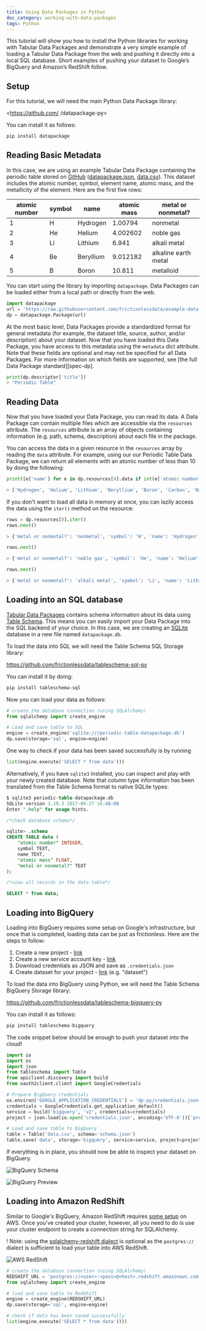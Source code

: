 ```yaml
---
title: Using Data Packages in Python
doc_category: working-with-data-packages
tags: Python
---
```



This tutorial will show you how to install the Python libraries for working with Tabular Data Packages and demonstrate a very simple example of loading a Tabular Data Package from the web and pushing it directly into a local SQL database. Short examples of pushing your dataset to Google’s BigQuery and Amazon’s RedShift follow.

## Setup

For this tutorial, we will need the main Python Data Package library:

<https://github.com/    /datapackage-py>

You can install it as follows:

```bash
pip install datapackage
```

## Reading Basic Metadata

In this case, we are using an example Tabular Data Package containing
the periodic table stored on
[GitHub](https://github.com/frictionlessdata/example-data-packages/tree/master/periodic-table)
([datapackage.json](https://raw.githubusercontent.com/frictionlessdata/example-data-packages/master/periodic-table/datapackage.json),
[data.csv](https://raw.githubusercontent.com/frictionlessdata/example-data-packages/master/periodic-table/data.csv)).
This dataset includes the atomic number, symbol, element name, atomic
mass, and the metallicity of the element.  Here are the first five
rows:

| atomic number | symbol | name      | atomic mass | metal or nonmetal?   |
|---------------|--------|-----------|-------------|----------------------|
| 1             | H      | Hydrogen  | 1.00794     | nonmetal             |
| 2             | He     | Helium    | 4.002602    | noble gas            |
| 3             | Li     | Lithium   | 6.941       | alkali metal         |
| 4             | Be     | Beryllium | 9.012182    | alkaline earth metal |
| 5             | B      | Boron     | 10.811      | metalloid            |

You can start using the library by importing `datapackage`.  Data
Packages can be loaded either from a local path or directly from the
web.

```python
import datapackage
url = 'https://raw.githubusercontent.com/frictionlessdata/example-data-packages/master/periodic-table/datapackage.json'
dp = datapackage.Package(url)
```

At the most basic level, Data Packages provide a standardized format
for general metadata (for example, the dataset title, source, author,
and/or description) about your dataset.  Now that you have loaded this
Data Package, you have access to this metadata using the `metadata`
dict attribute.  Note that these fields are optional and may not be
specified for all Data Packages.  For more information on which fields
are supported, see
[the full Data Package standard][spec-dp].

```python
print(dp.descriptor['title'])
> "Periodic Table"
```

## Reading Data

Now that you have loaded your Data Package, you can read its data.  A
Data Package can contain multiple files which are accessible via the
`resources` attribute.  The `resources` attribute is an array of
objects containing information (e.g. path, schema, description) about
each file in the package.

You can access the data in a given resource in the `resources` array
by reading the `data` attribute.  For example, using our our Periodic
Table Data Package, we can return all elements with an atomic number
of less than 10 by doing the following:

```python
print([e['name'] for e in dp.resources[0].data if int(e['atomic number']) < 10])

> ['Hydrogen', 'Helium', 'Lithium', 'Beryllium', 'Boron', 'Carbon', 'Nitrogen', 'Oxygen', 'Fluorine']
```

If you don't want to load all data in memory at once, you can lazily
access the data using the `iter()` method on the resource:

```python
rows = dp.resources[0].iter()
rows.next()

> {'metal or nonmetal?': 'nonmetal', 'symbol': 'H', 'name': 'Hydrogen', 'atomic mass': '1.00794', 'atomic number': '1'}

rows.next()

> {'metal or nonmetal?': 'noble gas', 'symbol': 'He', 'name': 'Helium', 'atomic mass': '4.002602', 'atomic number': '2'}

rows.next()

> {'metal or nonmetal?': 'alkali metal', 'symbol': 'Li', 'name': 'Lithium', 'atomic mass': '6.941', 'atomic number': '3'}
```

## Loading into an SQL database

[Tabular Data Packages](/specs/tabular-data-package/) contains schema information about its
data using [Table Schema](/specs/table-schema/). This means you can easily import
your Data Package into the SQL backend of your choice. In this case,
we are creating an [SQLite](http://sqlite.org/) database in a new file
named `datapackage.db`.

To load the data into SQL we will need the Table Schema SQL Storage library:

<https://github.com/frictionlessdata/tableschema-sql-py>

You can install it by doing:

```bash
pip install tableschema-sql
```

Now you can load your data as follows:

```python
# create the database connection (using SQLAlchemy)
from sqlalchemy import create_engine

# Load and save table to SQL
engine = create_engine('sqlite:///periodic-table-datapackage.db')
dp.save(storage='sql', engine=engine)

```

One way to check if your data has been saved successfully is by running

```Python
list(engine.execute('SELECT * from data')))
```

Alternatively, if you have `sqlite3` installed, you can inspect and play with your
newly created database.  Note that column type information has been
translated from the Table Schema format to native SQLite types:

```sql
$ sqlite3 periodic-table-datapackage.db
SQLite version 3.19.3 2017-06-27 16:48:08
Enter ".help" for usage hints.

/*check database schema*/

sqlite> .schema
CREATE TABLE data (
	"atomic number" INTEGER,
	symbol TEXT,
	name TEXT,
	"atomic mass" FLOAT,
	"metal or nonmetal?" TEXT
);

/*view all records in the data table*/

SELECT * from data;

```


## Loading into BigQuery

Loading into BigQuery requires some setup on Google's infrastructure,
but once that is completed, loading data can be just as frictionless.
Here are the steps to follow:

1. Create a new project - [link](https://console.cloud.google.com/iam-admin/projects)
2. Create a new service account key - [link](https://console.developers.google.com/apis/credentials)
3. Download credentials as JSON and save as `.credentials.json`
4. Create dataset for your project - [link](https://bigquery.cloud.google.com/welcome/) (e.g. "dataset")

To load the data into BigQuery using Python, we will need the Table Schema BigQuery Storage library:

<https://github.com/frictionlessdata/tableschema-bigquery-py>

You can install it as follows:

```bash
pip install tableschema-bigquery
```

The code snippet below should be enough to push your dataset into the cloud!

```python
import io
import os
import json
from tableschema import Table
from apiclient.discovery import build
from oauth2client.client import GoogleCredentials

# Prepare BigQuery credentials
os.environ['GOOGLE_APPLICATION_CREDENTIALS'] = 'dp-py/credentials.json'
credentials = GoogleCredentials.get_application_default()
service = build('bigquery', 'v2', credentials=credentials)
project = json.load(io.open('credentials.json', encoding='UTF-8'))['project_id']

# Load and save table to BigQuery
table = Table('data.csv', schema='schema.json')
table.save('data', storage='bigquery', service=service, project=project, dataset='dataset')
```

If everything is in place, you should now be able to inspect your
dataset on BigQuery.

![BigQuery Schema](bigquery-schema.png)

![BigQuery Preview](bigquery-preview.png)

## Loading into Amazon RedShift

Similar to Google's BigQuery, Amazon RedShift requires
[some setup](http://docs.aws.amazon.com/redshift/latest/gsg/getting-started.html)
on AWS. Once you've created your cluster, however, all you need to do
is use your cluster endpoint to create a connection string for
SQLAlchemy.

! Note: using the [sqlalchemy-redshift dialect](https://sqlalchemy-redshift.readthedocs.io/en/latest/index.html)
is optional as the `postgres://` dialect is sufficient to load your
table into AWS RedShift.

![AWS RedShift](aws-redshift-cluster-endpoint.png)

```python
# create the database connection (using SQLAlchemy)
REDSHIFT_URL = 'postgres://<user>:<pass>@<host>.redshift.amazonaws.com:5439/<database>'
from sqlalchemy import create_engine

# load and save table to RedShift
engine = create_engine(REDSHIFT_URL)
dp.save(storage='sql', engine=engine)

# check if data has been saved successfully
list(engine.execute('SELECT * from data'))))
```

